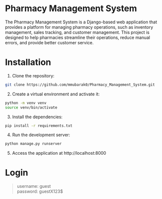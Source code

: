 # Pharmacy Management System
The Pharmacy Management System is a Django-based web application that provides a platform for managing pharmacy operations, such as inventory management, sales tracking, and customer management. This project is designed to help pharmacies streamline their operations, reduce manual errors, and provide better customer service. 

# Installation
  1. Clone the repository:  
  ```bash
  git clone https://github.com/mmubarak0/Pharmacy_Management_System.git
  ```
  2. Create a virtual environment and activate it:
  ```bash
  python -m venv venv
  source venv/bin/activate
  ```
  3. Install the dependencies:
  ```bash
  pip install -r requirements.txt
  ```
  4. Run the development server:
  ```bash
  python manage.py runserver
  ```
  5. Access the application at http://localhost:8000

# Login  
> username: guest  
> password: guestX123$
